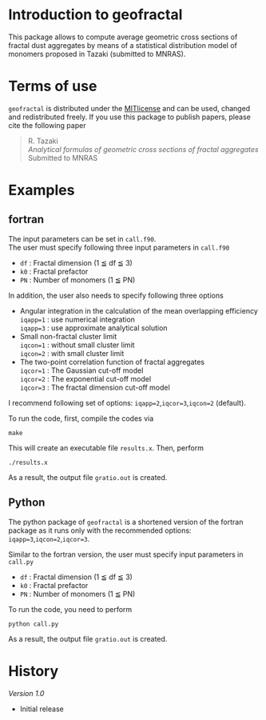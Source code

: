 # Introduction to geofractal

This package allows to compute average geometric cross sections of fractal dust aggregates 
by means of a statistical distribution model of monomers proposed in Tazaki (submitted to MNRAS).


# Terms of use

`geofractal` is distributed under the [MITlicense](https://opensource.org/licenses/MIT) and can be used, changed
and redistributed freely. If you use this package to publish papers, please cite the following paper

> R. Tazaki  
> *Analytical formulas of geometric cross sections of fractal aggregates*  
> Submitted to MNRAS  


# Examples 

## fortran

The input parameters can be set in `call.f90`.  
The user must specify following three input parameters in `call.f90`
- `df` : Fractal dimension (1 ≦ df ≦ 3)
- `k0` : Fractal prefactor
- `PN` : Number of monomers (1 ≦ PN)

In addition, the user also needs to specify following three options

- Angular integration in the calculation of the mean overlapping efficiency  
	`iqapp=1` : use numerical integration  
	`iqapp=3` : use approximate analytical solution   
- Small non-fractal cluster limit  
	`iqcon=1` : without small cluster limit  
	`iqcon=2` : with small cluster limit  
- The two-point correlation function of fractal aggregates  
  `iqcor=1` : The Gaussian cut-off model  
	`iqcor=2` : The exponential cut-off model  
	`iqcor=3` : The fractal dimension cut-off model  
	
I recommend following set of options: `iqapp=2`,`iqcor=3`,`iqcon=2` (default).  

To run the code, first, compile the codes via
```
make
```
This will create an executable file `results.x`. Then, perform
```
./results.x
```
As a result, the output file `gratio.out` is created. 

## Python 

The python package of `geofractal` is a shortened version of the fortran package as it runs only with the recommended options: `iqapp=3`,`iqcon=2`,`iqcor=3`.

Similar to the fortran version, the user must specify input parameters in `call.py`
- `df` : Fractal dimension (1 ≦ df ≦ 3)
- `k0` : Fractal prefactor
- `PN` : Number of monomers (1 ≦ PN)

To run the code, you need to perform
```
python call.py
```
As a result, the output file `gratio.out` is created. 


# History

*Version 1.0*
- Initial release
